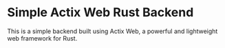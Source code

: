 # Simple Actix Web Rust Backend
This is a simple backend built using Actix Web, a powerful and lightweight web framework for Rust.